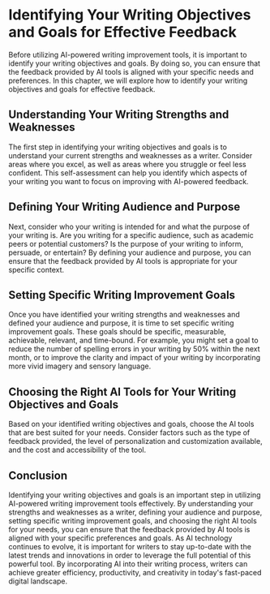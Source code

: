 Identifying Your Writing Objectives and Goals for Effective Feedback
====================================================================================================================================

Before utilizing AI-powered writing improvement tools, it is important to identify your writing objectives and goals. By doing so, you can ensure that the feedback provided by AI tools is aligned with your specific needs and preferences. In this chapter, we will explore how to identify your writing objectives and goals for effective feedback.

Understanding Your Writing Strengths and Weaknesses
---------------------------------------------------

The first step in identifying your writing objectives and goals is to understand your current strengths and weaknesses as a writer. Consider areas where you excel, as well as areas where you struggle or feel less confident. This self-assessment can help you identify which aspects of your writing you want to focus on improving with AI-powered feedback.

Defining Your Writing Audience and Purpose
------------------------------------------

Next, consider who your writing is intended for and what the purpose of your writing is. Are you writing for a specific audience, such as academic peers or potential customers? Is the purpose of your writing to inform, persuade, or entertain? By defining your audience and purpose, you can ensure that the feedback provided by AI tools is appropriate for your specific context.

Setting Specific Writing Improvement Goals
------------------------------------------

Once you have identified your writing strengths and weaknesses and defined your audience and purpose, it is time to set specific writing improvement goals. These goals should be specific, measurable, achievable, relevant, and time-bound. For example, you might set a goal to reduce the number of spelling errors in your writing by 50% within the next month, or to improve the clarity and impact of your writing by incorporating more vivid imagery and sensory language.

Choosing the Right AI Tools for Your Writing Objectives and Goals
-----------------------------------------------------------------

Based on your identified writing objectives and goals, choose the AI tools that are best suited for your needs. Consider factors such as the type of feedback provided, the level of personalization and customization available, and the cost and accessibility of the tool.

Conclusion
----------

Identifying your writing objectives and goals is an important step in utilizing AI-powered writing improvement tools effectively. By understanding your strengths and weaknesses as a writer, defining your audience and purpose, setting specific writing improvement goals, and choosing the right AI tools for your needs, you can ensure that the feedback provided by AI tools is aligned with your specific preferences and goals. As AI technology continues to evolve, it is important for writers to stay up-to-date with the latest trends and innovations in order to leverage the full potential of this powerful tool. By incorporating AI into their writing process, writers can achieve greater efficiency, productivity, and creativity in today's fast-paced digital landscape.
